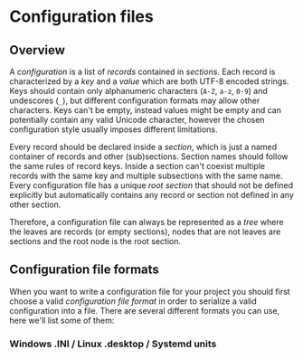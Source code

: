 # Configuration files
## Overview
A _configuration_ is a list of _records_ contained in _sections_. Each record is characterized by a _key_ and a _value_ which are both UTF-8 encoded strings. 
Keys should contain only alphanumeric characters (`A-Z`, `a-z`, `0-9`) and undescores (`_`), but different configuration formats may allow other characters.
Keys can't be empty, instead values might be empty and can potentially contain any valid Unicode character, however the chosen configuration style usually imposes different limitations.

Every record should be declared inside a _section_, which is just a named container of records and other (sub)sections. 
Section names should follow the same rules of record keys. 
Inside a section can't coexist multiple records with the same key and multiple subsections with the same name.
Every configuration file has a unique _root section_ that should not be defined explicitly but automatically contains any
record or section not defined in any other section.

Therefore, a configuration file can always be represented as a _tree_ where the leaves are records (or empty sections), 
nodes that are not leaves are sections and the root node is the root section.

## Configuration file formats
When you want to write a configuration file for your project you should first choose a valid _configuration file format_ in order 
to serialize a valid configuration into a file. There are several different formats you can use, here we'll list some of them:

### Windows .INI / Linux .desktop / Systemd units
